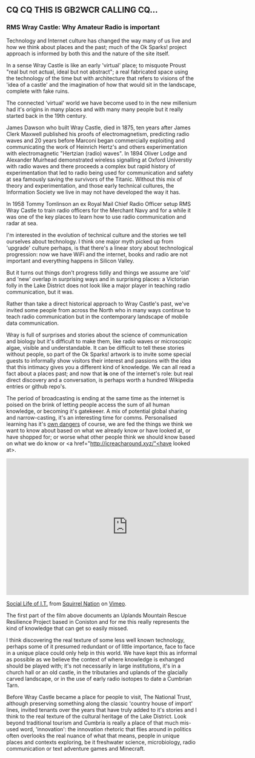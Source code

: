 ## CQ CQ THIS IS GB2WCR CALLING CQ...
### RMS Wray Castle: Why Amateur Radio is important

Technology and Internet culture has changed the way many of us live and how we think about places and the past; much of the Ok Sparks! project approach is informed by both this and the nature of the site itself. 

In a sense Wray Castle is like an early 'virtual' place; to misquote Proust "real but not actual, ideal but not abstract"; a real fabricated space using the technology of the time but with architecture that refers to visions of the 'idea of a castle' and the imagination of how that would sit in the landscape, complete with fake ruins. 

The connected 'virtual' world we have become used to in the new millenium had it's origins in many places and with many many people but it really started back in the 19th century.

James Dawson who built Wray Castle, died in 1875, ten years after James Clerk Maxwell published his proofs of electromagnetism, predicting radio waves and 20 years before Marconi began commercially exploiting and communicating the work of Heinrich Hertz's and others experimentation with electromagnetic "Hertzian (radio) waves". In 1894 Oliver Lodge and Alexander Muirhead demonstrated wireless signalling at Oxford Universtiy with radio waves and there proceeds a complex but rapid history of experimentation that led to radio being used for communication and safety at sea famously saving the survivors of the Titanic. Without this mix of theory and experimentation, and those early technical cultures, the Information Society we live in may not have developed the way it has.

In 1958 Tommy Tomlinson an ex Royal Mail Chief Radio Officer setup RMS Wray Castle to train radio officers for the Merchant Navy and for a while it was one of the key places to learn how to use radio communication and radar at sea. 

I'm interested in the evolution of technical culture and the stories we tell ourselves about technology. I think one major myth picked up from 'upgrade' culture perhaps, is that there's a linear story about technological progression: now we have WiFi and the internet, books and radio are not important and everything happens in Silicon Valley. 

But it turns out things don't progress tidily and things we assume are 'old' and 'new' overlap in surprising ways and in surprising places: a Victorian folly in the Lake District does not look like a major player in teaching radio communication, but it was.

Rather than take a direct historical approach to Wray Castle's past, we've invited some people from across the North who in many ways continue to teach radio communication but in the contemporary landscape of mobile data communication.

Wray is full of surprises and stories about the science of communication and biology but it's difficult to make them, like radio waves or microscopic algae, visible and understandable.  It can be difficult to tell these stories without people, so part of the Ok Sparks! artwork is to invite some special guests to informally show visitors their interest and passions with the idea that this intimacy gives you a different kind of knowledge. We can all read a fact about a places past; and now that **is** one of the internet's role: but real direct discovery and a conversation, is perhaps worth a hundred Wikipedia entries or github repo's. 

The period of broadcasting is ending at the same time as the internet is poised on the brink of letting people access the sum of all human knowledge, or becoming it's gatekeeer. A mix of potential global sharing and narrow-casting, it's an interesting time for comms. Personalised learning has it's <a href="http://fredrikdeboer.com/2016/03/07/what-thomas-hardy-taught-me/">own dangers</a> of course, we are fed the things we think we want to know about based on what we already know or have looked at, or have shopped for; or worse what other people think we should know based on what we do know or <a href="http://icreacharound.xyz/"<have looked at>.

<iframe src="https://player.vimeo.com/video/102601182" width="640" height="360" frameborder="0" webkitallowfullscreen mozallowfullscreen allowfullscreen></iframe>
<p><a href="https://vimeo.com/102601182">Social Life of I.T.</a> from <a href="https://vimeo.com/squirrelnation">Squirrel Nation</a> on <a href="https://vimeo.com">Vimeo</a>.</p>

The first part of the film above documents an Uplands Mountain Rescue Resilience Project based in Coniston and for me this really represents the kind of knowledge that can get so easily missed.

I think discovering the real texture of some less well known technology, perhaps some of it presumed redundant or of little importance, face to face in a unique place could only help in this world. We have kept this as informal as possible as we believe the context of where knowledge is exhanged should be played with; it's not necessarily in large institutions, it's in a church hall or an old castle, in the tributaries and uplands of the glacially carved landscape, or in the use of early radio isotopes to date a Cumbrian Tarn. 

Before Wray Castle became a place for people to visit, The National Trust, although preserving something along the classic 'country house of import' lines, invited tenants over the years that have truly added to it's stories and I think to the real texture of the cultural heritage of the Lake District. Look beyond traditional tourism and Cumbria is really a place of that much mis-used word, 'innovation': the innovation rhetoric that flies around in politics often overlooks the real nuance of what that means, people in unique places and contexts exploring, be it freshwater science, microbiology, radio communication or text adventure games and Minecraft.

